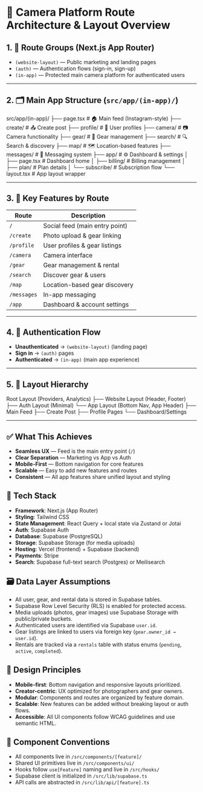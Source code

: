 # 📸 Camera Platform Route Architecture & Layout Overview

## 1. 🧭 Route Groups (Next.js App Router)

- `(website-layout)` — Public marketing and landing pages
- `(auth)` — Authentication flows (sign-in, sign-up)
- `(in-app)` — Protected main camera platform for authenticated users

---

## 2. 🗂️ Main App Structure (`src/app/(in-app)/`)

src/app/(in-app)/
├── page.tsx              # 🏠 Main feed (Instagram-style)
├── create/               # 📤 Create post
├── profile/              # 👤 User profiles
├── camera/               # 📷 Camera functionality
├── gear/                 # 🎥 Gear management
├── search/               # 🔍 Search & discovery
├── map/                  # 🗺️ Location-based features
├── messages/             # 💬 Messaging system
├── app/                  # ⚙️ Dashboard & settings
│   ├── page.tsx         # Dashboard home
│   ├── billing/         # Billing management
│   ├── plan/            # Plan details
│   └── subscribe/       # Subscription flow
└── layout.tsx           # App layout wrapper

---

## 3. 🔑 Key Features by Route

| Route        | Description                                 |
|--------------|---------------------------------------------|
| `/`          | Social feed (main entry point)              |
| `/create`    | Photo upload & gear linking                 |
| `/profile`   | User profiles & gear listings               |
| `/camera`    | Camera interface                            |
| `/gear`      | Gear management & rental                    |
| `/search`    | Discover gear & users                       |
| `/map`       | Location-based gear discovery               |
| `/messages`  | In-app messaging                            |
| `/app`       | Dashboard & account settings                |

---

## 4. 🔐 Authentication Flow

- **Unauthenticated** → `(website-layout)` (landing page)
- **Sign in** → `(auth)` pages
- **Authenticated** → `(in-app)` (main app experience)

---

## 5. 🧱 Layout Hierarchy

Root Layout (Providers, Analytics)
├── Website Layout (Header, Footer)
├── Auth Layout (Minimal)
└── App Layout (Bottom Nav, App Header)
    ├── Main Feed
    ├── Create Post
    ├── Profile Pages
    └── Dashboard/Settings

---

## ✅ What This Achieves

- **Seamless UX** — Feed is the main entry point (`/`)
- **Clear Separation** — Marketing vs App vs Auth
- **Mobile-First** — Bottom navigation for core features
- **Scalable** — Easy to add new features and routes
- **Consistent** — All app features share unified layout and styling

## 🔧 Tech Stack

- **Framework**: Next.js (App Router)
- **Styling**: Tailwind CSS
- **State Management**: React Query + local state via Zustand or Jotai
- **Auth**: Supabase Auth
- **Database**: Supabase (PostgreSQL)
- **Storage**: Supabase Storage (for media uploads)
- **Hosting**: Vercel (frontend) + Supabase (backend)
- **Payments**: Stripe
- **Search**: Supabase full-text search (Postgres) or Meilisearch

## 🗃️ Data Layer Assumptions

- All user, gear, and rental data is stored in Supabase tables.
- Supabase Row Level Security (RLS) is enabled for protected access.
- Media uploads (photos, gear images) use Supabase Storage with public/private buckets.
- Authenticated users are identified via Supabase `user.id`.
- Gear listings are linked to users via foreign key (`gear.owner_id → user.id`).
- Rentals are tracked via a `rentals` table with status enums (`pending`, `active`, `completed`).

## 🎨 Design Principles

- **Mobile-first**: Bottom navigation and responsive layouts prioritized.
- **Creator-centric**: UX optimized for photographers and gear owners.
- **Modular**: Components and routes are organized by feature domain.
- **Scalable**: New features can be added without breaking layout or auth flows.
- **Accessible**: All UI components follow WCAG guidelines and use semantic HTML.

## 🧱 Component Conventions

- All components live in `/src/components/[feature]/`
- Shared UI primitives live in `/src/components/ui/`
- Hooks follow `use[Feature]` naming and live in `/src/hooks/`
- Supabase client is initialized in `/src/lib/supabase.ts`
- API calls are abstracted in `/src/lib/api/[feature].ts`